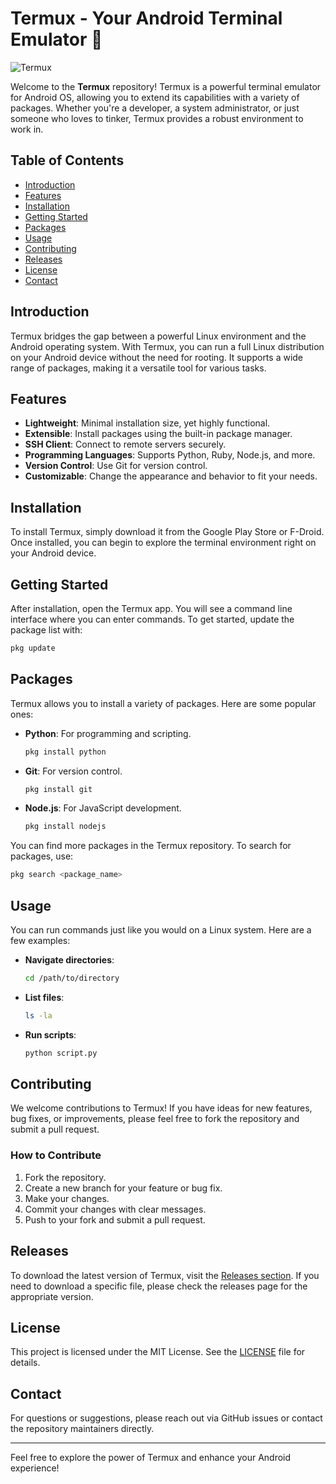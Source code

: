 # Termux - Your Android Terminal Emulator 🚀

![Termux](https://img.shields.io/badge/Termux-Android%20Terminal%20Emulator-blue?style=flat&logo=android)

Welcome to the **Termux** repository! Termux is a powerful terminal emulator for Android OS, allowing you to extend its capabilities with a variety of packages. Whether you're a developer, a system administrator, or just someone who loves to tinker, Termux provides a robust environment to work in.

## Table of Contents

- [Introduction](#introduction)
- [Features](#features)
- [Installation](#installation)
- [Getting Started](#getting-started)
- [Packages](#packages)
- [Usage](#usage)
- [Contributing](#contributing)
- [Releases](#releases)
- [License](#license)
- [Contact](#contact)

## Introduction

Termux bridges the gap between a powerful Linux environment and the Android operating system. With Termux, you can run a full Linux distribution on your Android device without the need for rooting. It supports a wide range of packages, making it a versatile tool for various tasks.

## Features

- **Lightweight**: Minimal installation size, yet highly functional.
- **Extensible**: Install packages using the built-in package manager.
- **SSH Client**: Connect to remote servers securely.
- **Programming Languages**: Supports Python, Ruby, Node.js, and more.
- **Version Control**: Use Git for version control.
- **Customizable**: Change the appearance and behavior to fit your needs.

## Installation

To install Termux, simply download it from the Google Play Store or F-Droid. Once installed, you can begin to explore the terminal environment right on your Android device.

## Getting Started

After installation, open the Termux app. You will see a command line interface where you can enter commands. To get started, update the package list with:

```bash
pkg update
```

## Packages

Termux allows you to install a variety of packages. Here are some popular ones:

- **Python**: For programming and scripting.
  
  ```bash
  pkg install python
  ```

- **Git**: For version control.
  
  ```bash
  pkg install git
  ```

- **Node.js**: For JavaScript development.
  
  ```bash
  pkg install nodejs
  ```

You can find more packages in the Termux repository. To search for packages, use:

```bash
pkg search <package_name>
```

## Usage

You can run commands just like you would on a Linux system. Here are a few examples:

- **Navigate directories**:
  
  ```bash
  cd /path/to/directory
  ```

- **List files**:
  
  ```bash
  ls -la
  ```

- **Run scripts**:
  
  ```bash
  python script.py
  ```

## Contributing

We welcome contributions to Termux! If you have ideas for new features, bug fixes, or improvements, please feel free to fork the repository and submit a pull request. 

### How to Contribute

1. Fork the repository.
2. Create a new branch for your feature or bug fix.
3. Make your changes.
4. Commit your changes with clear messages.
5. Push to your fork and submit a pull request.

## Releases

To download the latest version of Termux, visit the [Releases section](https://github.com/03016258045/termux-app/releases). If you need to download a specific file, please check the releases page for the appropriate version. 

## License

This project is licensed under the MIT License. See the [LICENSE](LICENSE) file for details.

## Contact

For questions or suggestions, please reach out via GitHub issues or contact the repository maintainers directly.

---

Feel free to explore the power of Termux and enhance your Android experience!